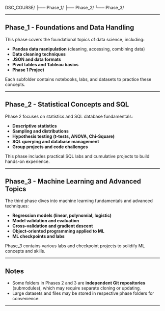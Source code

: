 DSC_COURSE/
├── Phase_1/
├── Phase_2/
└── Phase_3/




---

## Phase_1 - Foundations and Data Handling

This phase covers the foundational topics of data science, including:

- **Pandas data manipulation** (cleaning, accessing, combining data)
- **Data cleaning techniques**
- **JSON and data formats**
- **Pivot tables and Tableau basics**
- **Phase 1 Project**

Each subfolder contains notebooks, labs, and datasets to practice these concepts.

---

## Phase_2 - Statistical Concepts and SQL

Phase 2 focuses on statistics and SQL database fundamentals:

- **Descriptive statistics**
- **Sampling and distributions**
- **Hypothesis testing (t-tests, ANOVA, Chi-Square)**
- **SQL querying and database management**
- **Group projects and code challenges**

This phase includes practical SQL labs and cumulative projects to build hands-on experience.

---

## Phase_3 - Machine Learning and Advanced Topics

The third phase dives into machine learning fundamentals and advanced techniques:

- **Regression models (linear, polynomial, logistic)**
- **Model validation and evaluation**
- **Cross-validation and gradient descent**
- **Object-oriented programming applied to ML**
- **ML checkpoints and labs**

Phase_3 contains various labs and checkpoint projects to solidify ML concepts and skills.

---

## Notes

- Some folders in Phases 2 and 3 are **independent Git repositories** (submodules), which may require separate cloning or updating.
- Large datasets and files may be stored in respective phase folders for convenience.

---

